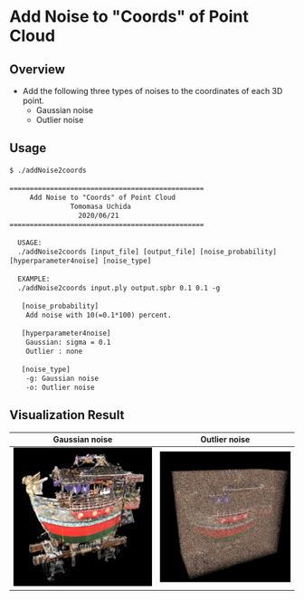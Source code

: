 # Add Noise to "Coords" of Point Cloud
## Overview
- Add the following three types of noises to the coordinates of each 3D point.
   - Gaussian noise
   - Outlier noise

## Usage
```
$ ./addNoise2coords 

================================================
     Add Noise to "Coords" of Point Cloud
               Tomomasa Uchida
                 2020/06/21
================================================

  USAGE:
  ./addNoise2coords [input_file] [output_file] [noise_probability] [hyperparameter4noise] [noise_type]

  EXAMPLE:
  ./addNoise2coords input.ply output.spbr 0.1 0.1 -g

   [noise_probability]
    Add noise with 10(=0.1*100) percent.

   [hyperparameter4noise]
    Gaussian: sigma = 0.1
    Outlier : none

   [noise_type]
    -g: Gaussian noise
    -o: Outlier noise
```

## Visualization Result

|Gaussian noise|Outlier noise|
|:-:|:-:|
|![gaussian](sample_images/gaussian_10per_1e-2.bmp)|![spike](sample_images/outlier_10per_1e-2.bmp)|